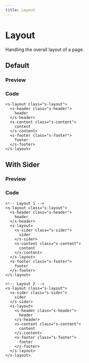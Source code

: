 ```yaml
---
title: Layout
---
```


# Layout

Handling the overall layout of a page.

## Default

### Preview
<ClientOnly>
  <layout-demo></layout-demo>
</ClientOnly>

### Code
```vue
<s-layout class="s-layout">
  <s-header class="s-header">
    header
  </s-header>
  <s-content class="s-content">
    content
  </s-content>
  <s-footer class="s-footer">
    footer
  </s-footer>
</s-layout>
```

## With Sider

### Preview
<ClientOnly>
  <layout-sider-demo></layout-sider-demo>
</ClientOnly>

### Code
```vue
<!-- Layout 1 -->
<s-layout class="s-layout">
  <s-header class="s-header">
    header
  </s-header>
  <s-layout>
    <s-sider class="s-sider">
      sider
    </s-sider>
    <s-content class="s-content">
      content
    </s-content>
  </s-layout>
  <s-footer class="s-footer">
    footer
  </s-footer>
</s-layout>

<!-- Layout 2 -->
<s-layout class="s-layout">
  <s-sider class="s-sider">
    sider
  </s-sider>
  <s-layout>
    <s-header class="s-header">
      header
    </s-header>
    <s-content class="s-content">
      content
    </s-content>
    <s-footer class="s-footer">
      footer
    </s-footer>
  </s-layout>
</s-layout>
```